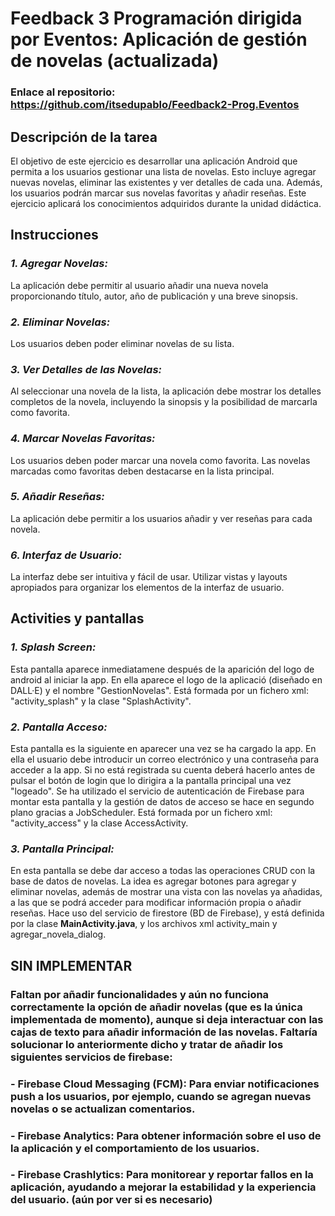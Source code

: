 # Feedback 3 Programación dirigida por Eventos: Aplicación de gestión de novelas (actualizada)
### Enlace al repositorio: https://github.com/itsedupablo/Feedback2-Prog.Eventos
## **Descripción de la tarea**
El objetivo de este ejercicio es desarrollar una aplicación Android que permita a los usuarios gestionar una lista de novelas. Esto incluye agregar nuevas novelas, eliminar las existentes y ver detalles de cada una. Además, los usuarios podrán marcar sus novelas favoritas y añadir reseñas. Este ejercicio aplicará los conocimientos adquiridos durante la unidad didáctica.
## **Instrucciones**
### *1. Agregar Novelas:*
La aplicación debe permitir al usuario añadir una nueva novela proporcionando título, autor, año de publicación y una breve sinopsis.
### *2. Eliminar Novelas:*
Los usuarios deben poder eliminar novelas de su lista.
### *3. Ver Detalles de las Novelas:*
Al seleccionar una novela de la lista, la aplicación debe mostrar los detalles completos de la novela, incluyendo la sinopsis y la posibilidad de marcarla como favorita.
### *4. Marcar Novelas Favoritas:*
Los usuarios deben poder marcar una novela como favorita. Las novelas marcadas como favoritas deben destacarse en la lista principal.
### *5. Añadir Reseñas:*
La aplicación debe permitir a los usuarios añadir y ver reseñas para cada novela.
### *6. Interfaz de Usuario:*
La interfaz debe ser intuitiva y fácil de usar. Utilizar vistas y layouts apropiados para organizar los elementos de la interfaz de usuario.

## **Activities y pantallas**
### *1. Splash Screen:*
Esta pantalla aparece inmediatamene después de la aparición del logo de android al iniciar la app. En ella aparece el logo de la aplicació (diseñado en DALL·E) y el nombre "GestionNovelas". Está formada por un fichero xml: "activity_splash" y la clase "SplashActivity".
### *2. Pantalla Acceso:*
Esta pantalla es la siguiente en aparecer una vez se ha cargado la app. En ella el usuario debe introducir un correo electrónico y una contraseña para acceder a la app. Si no está registrada su cuenta deberá hacerlo antes de pulsar el botón de login que lo dirigira a la pantalla principal una vez "logeado". Se ha utilizado el servicio de autenticación de Firebase para montar esta pantalla y la gestión de datos de acceso se hace en segundo plano gracias a JobScheduler. Está formada por un fichero xml: "activity_access" y la clase AccessActivity.
### *3. Pantalla Principal:*
En esta pantalla se debe dar acceso a todas las operaciones CRUD con la base de datos de novelas. La idea es agregar botones para agregar y eliminar novelas, además de mostrar una vista con las novelas ya añadidas, a las que se podrá acceder para modificar información propia o añadir reseñas. Hace uso del servicio de firestore (BD de Firebase), y está definida por la clase **MainActivity.java**, y los archivos xml activity_main y agregar_novela_dialog.

## **SIN IMPLEMENTAR** 
### Faltan por añadir funcionalidades y aún no funciona correctamente la opción de añadir novelas (que es la única implementada de momento), aunque si deja interactuar con las cajas de texto para añadir información de las novelas. Faltaría solucionar lo anteriormente dicho y tratar de añadir los siguientes servicios de firebase:
### - Firebase Cloud Messaging (FCM): Para enviar notificaciones push a los usuarios, por ejemplo, cuando se agregan nuevas novelas o se actualizan comentarios.
### - Firebase Analytics: Para obtener información sobre el uso de la aplicación y el comportamiento de los usuarios.
### - Firebase Crashlytics: Para monitorear y reportar fallos en la aplicación, ayudando a mejorar la estabilidad y la experiencia del usuario. (aún por ver si es necesario)


